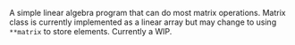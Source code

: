 A simple linear algebra program that can do most matrix operations. Matrix class is currently implemented as a linear array but may change to using `**matrix` to store elements. Currently a WIP.
